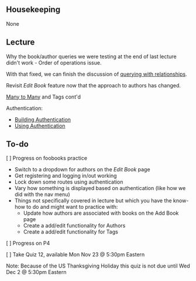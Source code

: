 ## Housekeeping
None




## Lecture

Why the book/author queries we were testing at the end of last lecture didn't work - Order of operations issue.

With that fixed, we can finish the discussion of [querying with relationships](https://github.com/susanBuck/dwa15-fall2015-notes/blob/master/03_Laravel/22_Relationships_One_to_Many.md#querying-with-relationships).

Revisit *Edit Book* feature now that the approach to authors has changed.

[Many to Many](https://github.com/susanBuck/dwa15-fall2015-notes/blob/master/03_Laravel/23_Relations_Many_to_Many.md) and Tags cont'd

Authentication:

+ [Building Authentication](https://github.com/susanBuck/dwa15-fall2015-notes/blob/master/03_Laravel/24_Building_Authentication.md)
+ [Using Authentication](https://github.com/susanBuck/dwa15-fall2015-notes/blob/master/03_Laravel/25_Using_Authentication.md)



## To-do

[ ] Progress on foobooks practice

+ Switch to a dropdown for authors on the *Edit Book* page
+ Get registering and logging in/out working
+ Lock down some routes using authentication
+ Vary how something is displayed based on authentication (like how we did with the nav menu)
+ Things not specifically covered in lecture but which you have the know-how to do and might want to practice with:
    + Update how authors are associated with books on the Add Book page
    + Create a add/edit functionality for Authors
    + Create a add/edit functionality for Tags

[ ] Progress on P4

[ ] Take Quiz 12, available Mon Nov 23 @ 5:30pm Eastern

Note: Because of the US Thanksgiving Holiday this quiz is not due until Wed Dec 2 @ 5:30pm Eastern
